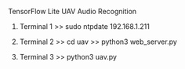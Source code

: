 TensorFlow Lite UAV Audio Recognition 

1. Terminal 1 >> sudo ntpdate 192.168.1.211 <command post pc>

2. Terminal 2 >> cd uav >> python3 web_server.py <activate the web server for publishing the result message>

3. Terminal 3 >> python3 uav.py <activate the uav detection code to detect any drone and the environment sound>